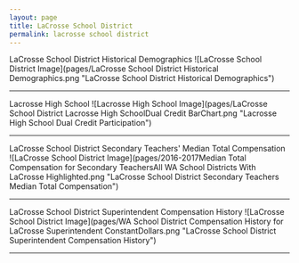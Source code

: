 ```yaml
---
layout: page
title: LaCrosse School District
permalink: lacrosse school district
---
```



LaCrosse School District Historical Demographics
![LaCrosse School District Image](pages/LaCrosse School District Historical Demographics.png "LaCrosse School District Historical Demographics")

___

Lacrosse High School
![Lacrosse High School Image](pages/LaCrosse School District Lacrosse High SchoolDual Credit BarChart.png "Lacrosse High School Dual Credit Participation")

___

LaCrosse School District Secondary Teachers' Median Total Compensation
![LaCrosse School District Image](pages/2016-2017Median Total Compensation for Secondary TeachersAll WA School Districts With LaCrosse Highlighted.png "LaCrosse School District Secondary Teachers Median Total Compensation")

___

LaCrosse School District Superintendent Compensation History
![LaCrosse School District Image](pages/WA School District Compensation History for LaCrosse Superintendent ConstantDollars.png "LaCrosse School District Superintendent Compensation History")

___

